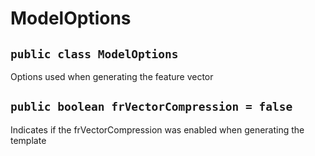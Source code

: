 # ModelOptions

## `public class ModelOptions`

Options used when generating the feature vector

## `public boolean frVectorCompression = false`

Indicates if the frVectorCompression was enabled when generating the template
